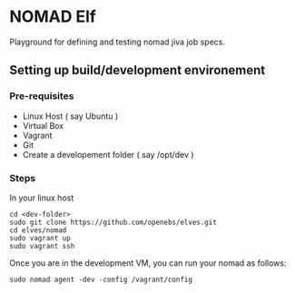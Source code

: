 # NOMAD Elf

Playground for defining and testing nomad jiva job specs.

## Setting up build/development environement

### Pre-requisites

- Linux Host ( say Ubuntu )
- Virtual Box 
- Vagrant
- Git
- Create a developement folder ( say /opt/dev )

### Steps

In your linux host

```
cd <dev-folder>
sudo git clone https://github.com/openebs/elves.git
cd elves/nomad
sudo vagrant up
sudo vagrant ssh
```

Once you are in the development VM, you can run your nomad as follows:

```
sudo nomad agent -dev -config /vagrant/config
```
